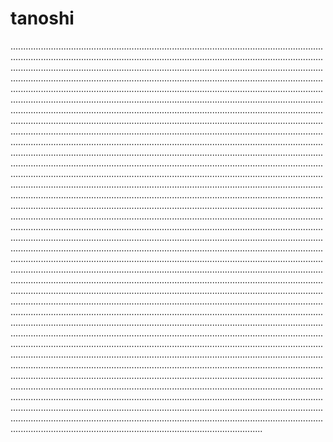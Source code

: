 # tanoshi

....................................................................................................................................................................................................................................................................................................................................................................................................................................................................................................................................................................................................................................................................................................................................................................................................................................................................................................................................................................................................................................................................................................................................................................................................................................................................................................................................................................................................................................................................................................................................................................................................................................................................................................................................................................................................................................................................................................................................................................................................................................................................................................................................................................................................................................................................................................................................................................................................................................................................................................................................................................................................................................................................................................................................................................................................................................................................................................................................................................................................................................................................................................................................................................................................................................................................................................................................................................................................................................................................................................................................................................................................................................................................................................................................................................................................................................................................................................................................................................................................................................................................................................................................................................................................................................................................................................................................................................................................................................................................................................................................................................................................................................................................................................................................................